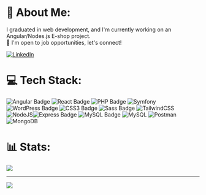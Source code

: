 # 💫 About Me:
I graduated in web development, and I'm currently working on an Angular/Nodes.js E-shop project.<br>👀 I'm open to job opportunities, let's connect!

[![LinkedIn](https://img.shields.io/badge/LinkedIn-%230077B5.svg?logo=linkedin&logoColor=white)](https://linkedin.com/in/anthonyladon)


# 💻 Tech Stack:
![Angular Badge](https://img.shields.io/badge/angular-%23DD0031.svg?style=plastic&logo=angular&logoColor=white) ![React Badge](https://img.shields.io/badge/React-61DAFB?style=plastic&logo=react&logoColor=000&style=for-the-badge) 
![PHP Badge](https://img.shields.io/badge/PHP-777BB4?style=plastic&logo=php&logoColor=fff&style=for-the-badge) ![Symfony](https://img.shields.io/badge/symfony-%23000000.svg?style=plastic&logo=symfony&logoColor=white)
![WordPress Badge](https://img.shields.io/badge/WordPress-21759B?style=plastic&logo=wordpress&logoColor=fff&style=for-the-badge) ![CSS3 Badge](https://img.shields.io/badge/CSS3-1572B6?style=plastic&logo=css3&logoColor=fff&style=for-the-badge) 
![Sass Badge](https://img.shields.io/badge/Sass-C69?style=plastic&logo=sass&logoColor=fff&style=for-the-badge) ![TailwindCSS](https://img.shields.io/badge/tailwindcss-%2338B2AC.svg?style=plastic&logo=tailwind-css&logoColor=white)
![NodeJS](https://img.shields.io/badge/node.js-6DA55F?style=plastic&logo=node.js&logoColor=white)![Express Badge](https://img.shields.io/badge/Express-000?style=plastic&logo=express&logoColor=fff&style=for-the-badge) 
![MySQL Badge](https://img.shields.io/badge/MySQL-4479A1?style=plastic&logo=mysql&logoColor=fff&style=for-the-badge) ![MySQL](https://img.shields.io/badge/mysql-%2300000f.svg?style=plastic&logo=mysql&logoColor=white) 
![Postman](https://img.shields.io/badge/Postman-FF6C37?style=plastic&logo=postman&logoColor=white) ![MongoDB](https://img.shields.io/badge/MongoDB-%234ea94b.svg?style=plastic&logo=mongodb&logoColor=white)


# 📊 Stats:
![](https://github-readme-streak-stats.herokuapp.com/?user=AnthonyLadon&theme=dark&hide_border=false)<br/>

---
[![](https://visitcount.itsvg.in/api?id=AnthonyLadon&icon=1&color=2)](https://visitcount.itsvg.in)
<!-- Proudly created with GPRM ( https://gprm.itsvg.in ) -->
